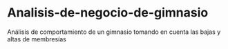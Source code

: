 # Analisis-de-negocio-de-gimnasio
Análisis de comportamiento de un gimnasio tomando en cuenta las bajas y altas de membresías 
